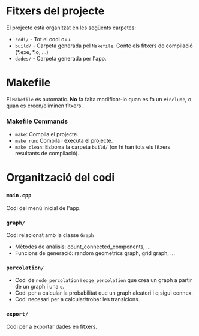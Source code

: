 # Fitxers del projecte
El projecte està organitzat en les següents carpetes:
- `codi/` - Tot el codi c++
- `build/` - Carpeta generada pel `Makefile`. Conte els fitxers de compilació (*.exe, *.o, ...)
- `dades/` - Carpeta generada per l'app.



# Makefile
El `Makefile` és automàtic. **No** fa falta modificar-lo quan es fa un `#include`,
o quan es creen/eliminen fitxers.

### Makefile Commands
- `make`: Compila el projecte.
- `make run`: Compila i executa el projecte.
- `make clean`: Esborra la carpeta `build/` (on hi han tots els fitxers resultants de compilació).



# Organització del codi

### `main.cpp`
Codi del menú inicial de l'app.

### `graph/`
Codi relacionat amb la classe `Graph`
- Mètodes de anàlisis: count_connected_components, ...
- Funcions de generació: random geometrics graph, grid graph, ...

### `percolation/`
- Codi de `node_percolation` i `edge_percolation` que crea un graph a partir de un graph i una `q`.
- Codi per a calcular la probabilitat que un graph aleatori i q sigui connex.
- Codi necesari per a calcular/trobar les transicions.

### `export/`
Codi per a exportar dades en fitxers.

